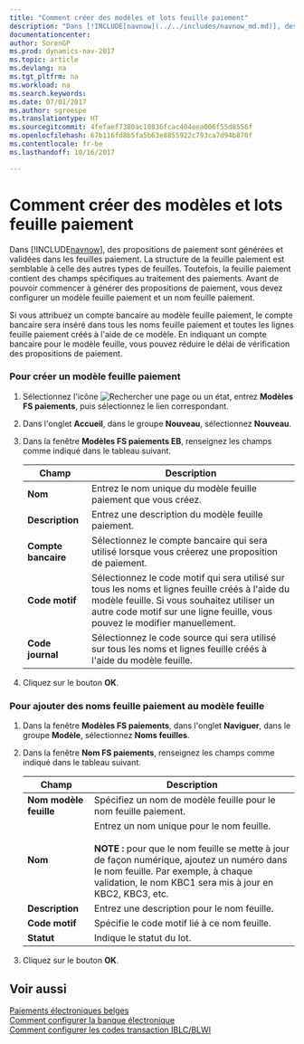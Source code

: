 ```yaml
---
title: "Comment créer des modèles et lots feuille paiement"
description: "Dans [!INCLUDE[navnow](../../includes/navnow_md.md)], des propositions de paiement sont générées et validées dans les feuilles paiement. La structure de la feuille paiement est semblable à celle des autres types de feuilles. Toutefois, la feuille paiement contient des champs spécifiques au traitement des paiements. Avant de pouvoir commencer à générer des propositions de paiement, vous devez configurer un modèle feuille paiement et un nom feuille paiement."
documentationcenter: 
author: SorenGP
ms.prod: dynamics-nav-2017
ms.topic: article
ms.devlang: na
ms.tgt_pltfrm: na
ms.workload: na
ms.search.keywords: 
ms.date: 07/01/2017
ms.author: sgroespe
ms.translationtype: HT
ms.sourcegitcommit: 4fefaef7380ac10836fcac404eea006f55d8556f
ms.openlocfilehash: 67b116fd8b5fa5b63e8855922c793ca7d94b870f
ms.contentlocale: fr-be
ms.lasthandoff: 10/16/2017

---
```

# <a name="how-to-create-payment-journal-templates-and-batches"></a>Comment créer des modèles et lots feuille paiement
Dans [!INCLUDE[navnow](../../includes/navnow_md.md)], des propositions de paiement sont générées et validées dans les feuilles paiement. La structure de la feuille paiement est semblable à celle des autres types de feuilles. Toutefois, la feuille paiement contient des champs spécifiques au traitement des paiements. Avant de pouvoir commencer à générer des propositions de paiement, vous devez configurer un modèle feuille paiement et un nom feuille paiement.  
  
 Si vous attribuez un compte bancaire au modèle feuille paiement, le compte bancaire sera inséré dans tous les noms feuille paiement et toutes les lignes feuille paiement créés à l'aide de ce modèle. En indiquant un compte bancaire pour le modèle feuille, vous pouvez réduire le délai de vérification des propositions de paiement.  
  
### <a name="to-create-a-payment-journal-template"></a>Pour créer un modèle feuille paiement  
  
1.  Sélectionnez l'icône ![Rechercher une page ou un état](media/ui-search/search_small.png "icône Rechercher une page ou un état"), entrez **Modèles FS paiements**, puis sélectionnez le lien correspondant.  
  
2.  Dans l'onglet **Accueil**, dans le groupe **Nouveau**, sélectionnez **Nouveau**.  
  
3.  Dans la fenêtre **Modèles FS paiements EB**, renseignez les champs comme indiqué dans le tableau suivant.  
  
    |Champ|Description|  
    |---------------------------------|---------------------------------------|  
    |**Nom**|Entrez le nom unique du modèle feuille paiement que vous créez.|  
    |**Description**|Entrez une description du modèle feuille paiement.|  
    |**Compte bancaire**|Sélectionnez le compte bancaire qui sera utilisé lorsque vous créerez une proposition de paiement.|  
    |**Code motif**|Sélectionnez le code motif qui sera utilisé sur tous les noms et lignes feuille créés à l'aide du modèle feuille. Si vous souhaitez utiliser un autre code motif sur une ligne feuille, vous pouvez le modifier manuellement.|  
    |**Code journal**|Sélectionnez le code source qui sera utilisé sur tous les noms et lignes feuille créés à l'aide du modèle feuille.|  
  
4.  Cliquez sur le bouton **OK**.  
  
### <a name="to-add-payment-journal-batches-to-the-journal-template"></a>Pour ajouter des noms feuille paiement au modèle feuille  
  
1.  Dans la fenêtre **Modèles FS paiements**, dans l'onglet **Naviguer**, dans le groupe **Modèle**, sélectionnez **Noms feuilles**.  
  
2.  Dans la fenêtre **Nom FS paiements**, renseignez les champs comme indiqué dans le tableau suivant.  
  
    |Champ|Description|  
    |---------------------------------|---------------------------------------|  
    |**Nom modèle feuille**|Spécifiez un nom de modèle feuille pour le nom feuille paiement.|  
    |**Nom**|Entrez un nom unique pour le nom feuille.<br /><br /> **NOTE :** pour que le nom feuille se mette à jour de façon numérique, ajoutez un numéro dans le nom feuille. Par exemple, à chaque validation, le nom KBC1 sera mis à jour en KBC2, KBC3, etc.|  
    |**Description**|Entrez une description pour le nom feuille.|  
    |**Code motif**|Spécifie le code motif lié à ce nom feuille.|  
    |**Statut**|Indique le statut du lot.|  
  
3.  Cliquez sur le bouton **OK**.  
  
## <a name="see-also"></a>Voir aussi  
 [Paiements électroniques belges](belgian-electronic-payments.md)   
 [Comment configurer la banque électronique](how-to-set-up-electronic-banking.md)   
 [Comment configurer les codes transaction IBLC/BLWI](how-to-set-up-iblc-blwi-transaction-codes.md)
